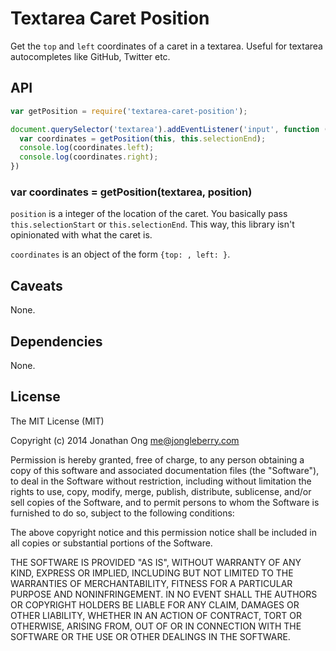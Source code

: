 # Textarea Caret Position

Get the `top` and `left` coordinates of a caret in a textarea. Useful for textarea autocompletes like GitHub, Twitter etc.

## API

```js
var getPosition = require('textarea-caret-position');

document.querySelector('textarea').addEventListener('input', function () {
  var coordinates = getPosition(this, this.selectionEnd);
  console.log(coordinates.left);
  console.log(coordinates.right);
})
```

### var coordinates = getPosition(textarea, position)

`position` is a integer of the location of the caret. You basically pass `this.selectionStart` or `this.selectionEnd`. This way, this library isn't opinionated with what the caret is.

`coordinates` is an object of the form `{top: , left: }`.

## Caveats

None.

## Dependencies

None.

## License

The MIT License (MIT)

Copyright (c) 2014 Jonathan Ong me@jongleberry.com

Permission is hereby granted, free of charge, to any person obtaining a copy of this software and associated documentation files (the "Software"), to deal in the Software without restriction, including without limitation the rights to use, copy, modify, merge, publish, distribute, sublicense, and/or sell copies of the Software, and to permit persons to whom the Software is furnished to do so, subject to the following conditions:

The above copyright notice and this permission notice shall be included in all copies or substantial portions of the Software.

THE SOFTWARE IS PROVIDED "AS IS", WITHOUT WARRANTY OF ANY KIND, EXPRESS OR IMPLIED, INCLUDING BUT NOT LIMITED TO THE WARRANTIES OF MERCHANTABILITY, FITNESS FOR A PARTICULAR PURPOSE AND NONINFRINGEMENT. IN NO EVENT SHALL THE AUTHORS OR COPYRIGHT HOLDERS BE LIABLE FOR ANY CLAIM, DAMAGES OR OTHER LIABILITY, WHETHER IN AN ACTION OF CONTRACT, TORT OR OTHERWISE, ARISING FROM, OUT OF OR IN CONNECTION WITH THE SOFTWARE OR THE USE OR OTHER DEALINGS IN THE SOFTWARE.
